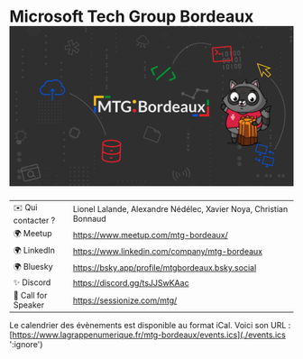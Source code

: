 # Microsoft Tech Group Bordeaux ![Logo](./logo-mtg-bordeaux.png ':size=100')

|                     |                                                                   |
| ------------------- | ----------------------------------------------------------------- |
| ✉️ Qui contacter ?  | Lionel Lalande, Alexandre Nédélec, Xavier Noya, Christian Bonnaud |
| 🌍 Meetup           | https://www.meetup.com/mtg-bordeaux/                              |
| 🌍 LinkedIn         | https://www.linkedin.com/company/mtg-bordeaux                     |
| 🌍 Bluesky          | https://bsky.app/profile/mtgbordeaux.bsky.social                  |
| ✨ Discord          | https://discord.gg/tsJJSwKAac                                     |
  | 🎤 Call for Speaker | https://sessionize.com/mtg/                                       |

Le calendrier des évènements est disponible au format iCal.
Voici son URL : [https://www.lagrappenumerique.fr/mtg-bordeaux/events.ics](./events.ics ':ignore')

<!-- EVENTS:START -->
<!-- EVENTS:END -->